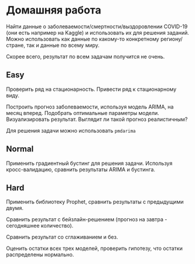 # Домашняя работа

Найти данные о заболеваемости/смертности/выздоровлении COVID-19 (они есть например на Kaggle) и использовать их для решения заданий. Можно использовать как данные по какому-то конкретному региону/стране, так и данные по всему миру.

Скорее всего, результат по всем задачам получится не очень.

## Easy

Проверить ряд на стационарность. Привести ряд к стационарному виду.

Построить прогноз заболеваемости, используя модель ARIMA, на месяц вперед. Подобрать оптимальные параметры модели. Визуализировать результат. Выглядит ли такой прогноз реалистичным? 

Для решения задачи можно использовать `pmdarima`

## Normal

Применить градиентный бустинг для решения задачи. Используя кросс-валидацию, сравнить результаты ARIMA и бустинга.

## Hard

Применить библиотеку Prophet, сравнить результаты с предыдущими двумя.

Сравнить результат с бейзлайн-решением (прогноз на завтра - сегодняшнее количество).

Сравнить результат со сглаживанием и без.

Оценить остатки всех трех моделей, проверить гипотезу, что остатки распределены нормально.